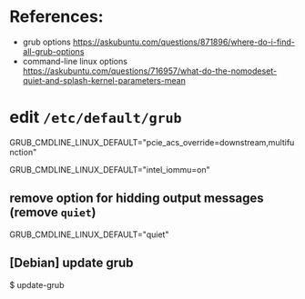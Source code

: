 # References: 
- grub options https://askubuntu.com/questions/871896/where-do-i-find-all-grub-options
- command-line linux options https://askubuntu.com/questions/716957/what-do-the-nomodeset-quiet-and-splash-kernel-parameters-mean

# edit `/etc/default/grub`

GRUB_CMDLINE_LINUX_DEFAULT="pcie_acs_override=downstream,multifunction"

GRUB_CMDLINE_LINUX_DEFAULT="intel_iommu=on"

## remove option for hidding output messages (remove `quiet`)
GRUB_CMDLINE_LINUX_DEFAULT="quiet"

## [Debian] update grub
$ update-grub

